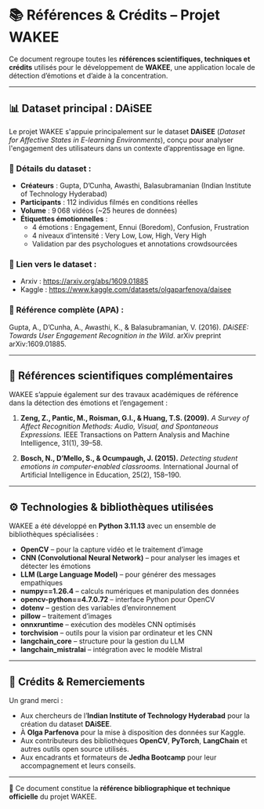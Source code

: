 # 📚 Références & Crédits – Projet WAKEE

Ce document regroupe toutes les **références scientifiques, techniques et crédits** utilisés pour le développement de **WAKEE**, une application locale de détection d’émotions et d’aide à la concentration.

---

## 📊 Dataset principal : DAiSEE

Le projet WAKEE s'appuie principalement sur le dataset **DAiSEE** (*Dataset for Affective States in E-learning Environments*), conçu pour analyser l'engagement des utilisateurs dans un contexte d’apprentissage en ligne.

### 🧾 Détails du dataset :
- **Créateurs** : Gupta, D’Cunha, Awasthi, Balasubramanian (Indian Institute of Technology Hyderabad)
- **Participants** : 112 individus filmés en conditions réelles
- **Volume** : 9 068 vidéos (~25 heures de données)
- **Étiquettes émotionnelles** :
  - 4 émotions : Engagement, Ennui (Boredom), Confusion, Frustration
  - 4 niveaux d’intensité : Very Low, Low, High, Very High
  - Validation par des psychologues et annotations crowdsourcées

### 📁 Lien vers le dataset :
- Arxiv : https://arxiv.org/abs/1609.01885
- Kaggle : https://www.kaggle.com/datasets/olgaparfenova/daisee

### 📖 Référence complète (APA) :
Gupta, A., D’Cunha, A., Awasthi, K., & Balasubramanian, V. (2016). *DAiSEE: Towards User Engagement Recognition in the Wild*. arXiv preprint arXiv:1609.01885.

---

## 🧠 Références scientifiques complémentaires

WAKEE s’appuie également sur des travaux académiques de référence dans la détection des émotions et l’engagement :

1. **Zeng, Z., Pantic, M., Roisman, G.I., & Huang, T.S. (2009).**
   *A Survey of Affect Recognition Methods: Audio, Visual, and Spontaneous Expressions.* IEEE Transactions on Pattern Analysis and Machine Intelligence, 31(1), 39–58.

2. **Bosch, N., D’Mello, S., & Ocumpaugh, J. (2015).**
   *Detecting student emotions in computer-enabled classrooms.* International Journal of Artificial Intelligence in Education, 25(2), 158–190.

---

## ⚙️ Technologies & bibliothèques utilisées

WAKEE a été développé en **Python 3.11.13** avec un ensemble de bibliothèques spécialisées :

- **OpenCV** – pour la capture vidéo et le traitement d’image
- **CNN (Convolutional Neural Network)** – pour analyser les images et détecter les émotions
- **LLM (Large Language Model)** – pour générer des messages empathiques
- **numpy==1.26.4** – calculs numériques et manipulation des données
- **opencv-python==4.7.0.72** – interface Python pour OpenCV
- **dotenv** – gestion des variables d’environnement
- **pillow** – traitement d’images
- **onnxruntime** – exécution des modèles CNN optimisés
- **torchvision** – outils pour la vision par ordinateur et les CNN
- **langchain_core** – structure pour la gestion du LLM
- **langchain_mistralai** – intégration avec le modèle Mistral

---

## 🙏 Crédits & Remerciements

Un grand merci :  
- Aux chercheurs de l’**Indian Institute of Technology Hyderabad** pour la création du dataset **DAiSEE**.  
- À **Olga Parfenova** pour la mise à disposition des données sur Kaggle.  
- Aux contributeurs des bibliothèques **OpenCV**, **PyTorch**, **LangChain** et autres outils open source utilisés.  
- Aux encadrants et formateurs de **Jedha Bootcamp** pour leur accompagnement et leurs conseils.

---

📌 Ce document constitue la **référence bibliographique et technique officielle** du projet WAKEE.
